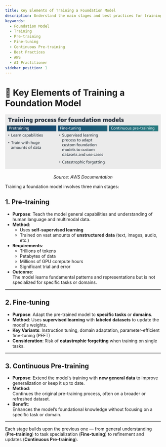 ```yaml
---
title: Key Elements of Training a Foundation Model
description: Understand the main stages and best practices for training a foundation model, including pre-training, fine-tuning, and continuous pre-training, for the AWS AI Practitioner exam.
keywords:
  - Foundation Model
  - Training
  - Pre-training
  - Fine-tuning
  - Continuous Pre-training
  - Best Practices
  - AWS
  - AI Practitioner
sidebar_position: 1
---
```


# 🧠 Key Elements of Training a Foundation Model

![Choosing Model Deployment Options](./img/training-process.png)
<p align="center"><em>Source: AWS Documentation</em></p>

Training a foundation model involves three main stages:

## 1. Pre-training

- **Purpose**: Teach the model general capabilities and understanding of human language and multimodal data.
- **Method**:  
  - Uses **self-supervised learning**  
  - Trained on vast amounts of **unstructured data** (text, images, audio, etc.)
- **Requirements**:  
  - Trillions of tokens  
  - Petabytes of data  
  - Millions of GPU compute hours  
  - Significant trial and error
- **Outcome**:  
  The model learns fundamental patterns and representations but is not specialized for specific tasks or domains.

---

## 2. Fine-tuning

- **Purpose**: Adapt the pre-trained model to **specific tasks** or **domains**.
- **Method**: Uses **supervised learning** with **labeled datasets** to update the model's weights.
- **Key Variants**: Instruction tuning, domain adaptation, parameter-efficient fine-tuning (PEFT)
- **Consideration**: Risk of **catastrophic forgetting** when training on single tasks.

---

## 3. Continuous Pre-training

- **Purpose**: Extend the model’s training with **new general data** to improve generalization or keep it up to date.
- **Method**:  
  Continues the original pre-training process, often on a broader or refreshed dataset.
- **Benefit**:  
  Enhances the model’s foundational knowledge without focusing on a specific task or domain.

---

Each stage builds upon the previous one — from general understanding (**Pre-training**) to task specialization (**Fine-tuning**) to refinement and updates (**Continuous Pre-training**).
